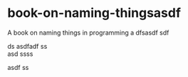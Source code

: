  # book-on-naming-thingsasdf  
A book on naming things in programming
a 
dfsasdf  sdf 

 ds 
asdfadf
ss  
asd
   ssss
 
asdf
ss
